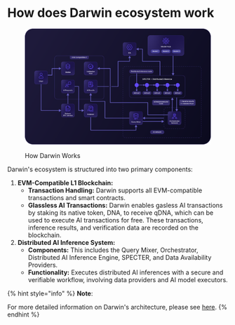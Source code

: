 # How does Darwin ecosystem work

<figure><img src="../../.gitbook/assets/Asset 27@300x (3).png" alt=""><figcaption><p>How Darwin Works</p></figcaption></figure>

Darwin's ecosystem is structured into two primary components:&#x20;

1. **EVM-Compatible L1 Blockchain:**
   * **Transaction Handling:** Darwin supports all EVM-compatible transactions and smart contracts.
   * **Glassless AI Transactions:** Darwin enables gasless AI transactions by staking its native token, DNA, to receive qDNA, which can be used to execute AI transactions for free. These transactions, inference results, and verification data are recorded on the blockchain.
2. **Distributed AI Inference System:**
   * **Components:** This includes the Query Mixer, Orchestrator, Distributed AI Inference Engine, SPECTER, and Data Availability Providers.
   * **Functionality:** Executes distributed AI inferences with a secure and verifiable workflow, involving data providers and AI model executors.

{% hint style="info" %}
**Note**:

For more detailed information on Darwin's architecture, please see [here](../darwin-technologies/).
{% endhint %}
